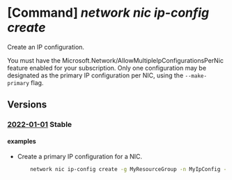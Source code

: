 # [Command] _network nic ip-config create_

Create an IP configuration.

You must have the Microsoft.Network/AllowMultipleIpConfigurationsPerNic feature enabled for your subscription. Only one configuration may be designated as the primary IP configuration per NIC, using the `--make-primary` flag.

## Versions

### [2022-01-01](/Resources/mgmt-plane/L3N1YnNjcmlwdGlvbnMve30vcmVzb3VyY2Vncm91cHMve30vcHJvdmlkZXJzL21pY3Jvc29mdC5uZXR3b3JrL25ldHdvcmtpbnRlcmZhY2VzL3t9/2022-01-01.xml) **Stable**

<!-- mgmt-plane /subscriptions/{}/resourcegroups/{}/providers/microsoft.network/networkinterfaces/{} 2022-01-01 properties.ipConfigurations[] -->

#### examples

- Create a primary IP configuration for a NIC.
    ```bash
        network nic ip-config create -g MyResourceGroup -n MyIpConfig --nic-name MyNic --make-primary
    ```
